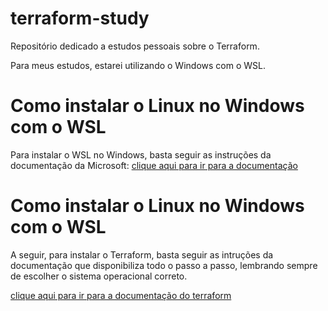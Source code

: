 # terraform-study
Repositório dedicado a estudos pessoais sobre o Terraform.

Para meus estudos, estarei utilizando o Windows com o WSL.

#  Como instalar o Linux no Windows com o WSL
Para instalar o WSL no Windows, basta seguir as instruções da documentação da Microsoft: [clique aqui para ir para a documentação](https://learn.microsoft.com/pt-br/windows/wsl/install)

#  Como instalar o Linux no Windows com o WSL
A seguir, para instalar o Terraform, basta seguir as intruções da documentação que disponibiliza todo o passo a passo, lembrando sempre de escolher o sistema operacional correto.

[clique aqui para ir para a documentação do terraform](https://developer.hashicorp.com/terraform/tutorials/aws-get-started/install-cli#install-terraform)
